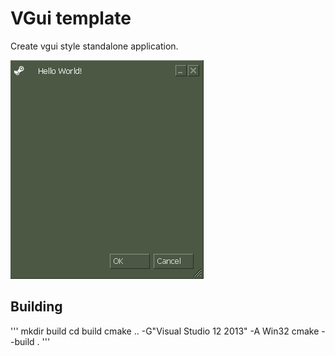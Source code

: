# VGui template
Create vgui style standalone application.

![alt text](https://github.com/pujolitoo/vgui-boilerplate/blob/master/res/demo.png?raw=true)

## Building

'''
mkdir build
cd build
cmake .. -G"Visual Studio 12 2013" -A Win32
cmake --build .
'''